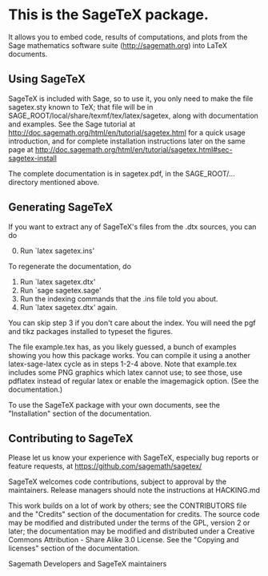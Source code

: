 # This is the SageTeX package. 

It allows you to embed code, results of
computations, and plots from the Sage mathematics software suite
(http://sagemath.org) into LaTeX documents.

## Using SageTeX

SageTeX is included with Sage, so to use it, you only need to make the
file sagetex.sty known to TeX; that file will be in
SAGE_ROOT/local/share/texmf/tex/latex/sagetex, along with
documentation and examples. See the Sage tutorial at
http://doc.sagemath.org/html/en/tutorial/sagetex.html 
for a quick usage introduction, and for complete installation
instructions later on the same page at
http://doc.sagemath.org/html/en/tutorial/sagetex.html#sec-sagetex-install

The complete documentation is in sagetex.pdf, in
the SAGE_ROOT/... directory mentioned above.

## Generating SageTeX

If you want to extract any of SageTeX's files from the .dtx sources, you
can do

  0. Run `latex sagetex.ins'

To regenerate the documentation, do

  1. Run `latex sagetex.dtx'
  2. Run `sage sagetex.sage'
  3. Run the indexing commands that the .ins file told you about.
  4. Run `latex sagetex.dtx' again.

You can skip step 3 if you don't care about the index. You will need the
pgf and tikz packages installed to typeset the figures.

The file example.tex has, as you likely guessed, a bunch of examples
showing you how this package works. You can compile it using a another
latex-sage-latex cycle as in steps 1-2-4 above. Note that example.tex
includes some PNG graphics which latex cannot use; to see those, use
pdflatex instead of regular latex or enable the imagemagick option. (See
the documentation.)

To use the SageTeX package with your own documents, see the
"Installation" section of the documentation.

## Contributing to SageTeX

Please let us know your experience with SageTeX, especially bug
reports or feature requests, at 
https://github.com/sagemath/sagetex/

SageTeX welcomes code contributions, subject to approval by the
maintainers.  Release managers should note the instructions at HACKING.md

This work builds on a lot of work by others; see the CONTRIBUTORS file
and the "Credits" section of the documentation for credits. The source
code may be modified and distributed under the terms of the GPL, version
2 or later; the documentation may be modified and distributed under a
Creative Commons Attribution - Share Alike 3.0 License. See the "Copying
and licenses" section of the documentation.

Sagemath Developers and SageTeX maintainers
